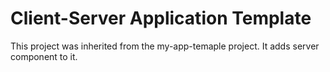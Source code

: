 # Client-Server Application Template

This project was inherited from the my-app-temaple project.
It adds server component to it.

